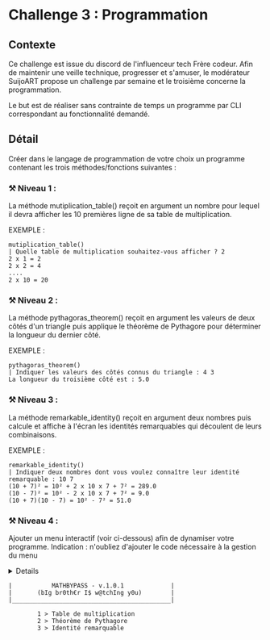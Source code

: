 # Challenge 3 : Programmation #

## Contexte ##

Ce challenge est issue du discord de l'influenceur tech Frère codeur.
Afin de maintenir une veille technique, progresser et s'amuser, le modérateur SuijoART propose un challenge par semaine et le troisième concerne la programmation.

Le but est de réaliser sans contrainte de temps un programme par CLI correspondant au fonctionnalité demandé.

## Détail ##

Créer dans le langage de programmation de votre choix un programme contenant les trois méthodes/fonctions suivantes :

### ⚒️  Niveau 1 : ###

La méthode mutiplication_table() reçoit en argument un nombre pour lequel il devra afficher les 10 premières ligne de sa table de multiplication.

EXEMPLE :
```
mutiplication_table()
| Quelle table de multiplication souhaitez-vous afficher ? 2
2 x 1 = 2
2 x 2 = 4
....
2 x 10 = 20
```

### ⚒️  Niveau 2 : ###

La méthode pythagoras_theorem() reçoit en argument les valeurs de deux côtés d'un triangle puis applique le théorème de Pythagore pour déterminer la longueur du dernier côté.

EXEMPLE :
```
pythagoras_theorem()
| Indiquer les valeurs des côtés connus du triangle : 4 3
La longueur du troisième côté est : 5.0
```

### ⚒️  Niveau 3 : ###

La méthode remarkable_identity() reçoit en argument deux nombres puis calcule et affiche à l'écran les identités remarquables qui découlent de leurs combinaisons.

EXEMPLE :
```
remarkable_identity()
| Indiquer deux nombres dont vous voulez connaître leur identité remarquable : 10 7
(10 + 7)² = 10² + 2 x 10 x 7 + 7² = 289.0
(10 - 7)² = 10² - 2 x 10 x 7 + 7² = 9.0
(10 + 7)(10 - 7) = 10² - 7² = 51.0
```

### ⚒️  Niveau 4 : ###

Ajouter un menu interactif (voir ci-dessous) afin de dynamiser votre programme.
Indication : n'oubliez d'ajouter le code nécessaire à la gestion du menu <details> <p>(switchcase / match).</p>
</details>

```__________________________________________
|           MATHBYPASS - v.1.0.1             |
|       (bIg br0th€r I$ w@tchIng y0u)        |
|____________________________________________|
    
        1 > Table de multiplication
        2 > Théorème de Pythagore
        3 > Identité remarquable
```
